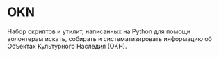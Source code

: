 # OKN
Набор скриптов и утилит, написанных на Python для помощи волонтерам искать, собирать и систематизировать информацию об Объектах Культурного Наследия (ОКН).


